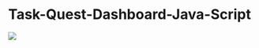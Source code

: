 # Task-Quest-Dashboard-Java-Script
![](https://github.com/aadhamashraf/Task-Quest-Dashboard-Java-Script/blob/main/Task-Quest-Dashboard-ezgif.com-video-to-gif-converter.gif)
